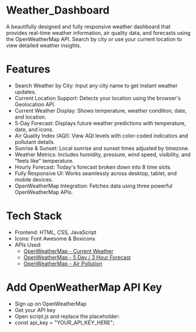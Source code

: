 # Weather_Dashboard

A beautifully designed and fully responsive weather dashboard that provides real-time weather information, air quality data, and forecasts using the OpenWeatherMap API. Search by city or use your current location to view detailed weather insights.

# Features

-  Search Weather by City: Input any city name to get instant weather updates.
-  Current Location Support: Detects your location using the browser's Geolocation API.
-  Current Weather Display: Shows temperature, weather condition, date, and location.
-  5-Day Forecast: Displays future weather predictions with temperature, date, and icons.
-  Air Quality Index (AQI): View AQI levels with color-coded indicators and pollutant details.
-  Sunrise & Sunset: Local sunrise and sunset times adjusted by timezone.
-  Weather Metrics: Includes humidity, pressure, wind speed, visibility, and "feels like" temperature.
-  Hourly Forecast: Today's forecast broken down into 8 time slots.
-  Fully Responsive UI: Works seamlessly across desktop, tablet, and mobile devices.
-  OpenWeatherMap Integration: Fetches data using three powerful OpenWeatherMap APIs.

# Tech Stack

- Frontend: HTML, CSS, JavaScript
- Icons: Font Awesome & Boxicons
- APIs Used:
  - [OpenWeatherMap - Current Weather](https://openweathermap.org/current)
  - [OpenWeatherMap - 5 Day / 3 Hour Forecast](https://openweathermap.org/forecast5)
  - [OpenWeatherMap - Air Pollution](https://openweathermap.org/api/air-pollution)
 
# Add OpenWeatherMap API Key

- Sign up on OpenWeatherMap
- Get your API key
- Open script.js and replace the placeholder:
- const api_key = "YOUR_API_KEY_HERE";
